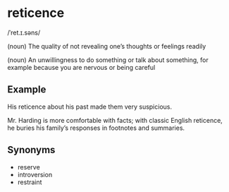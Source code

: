 # reticence

/ˈret.ɪ.səns/

(noun) The quality of not revealing one’s thoughts or feelings readily

(noun) An unwillingness to do something or talk about something, for example because you are nervous or being careful

## Example

His reticence about his past made them very suspicious.

Mr. Harding is more comfortable with facts; with classic English reticence, he buries his family’s responses in footnotes and summaries.

## Synonyms

+ reserve
+ introversion
+ restraint
